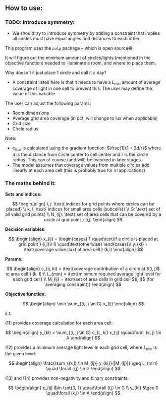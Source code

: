 ## How to use:

### TODO: introduce symmetry:
- We should try to introduce symmetry by adding a constraint that implies $\text{all circles must have equal angles and distances to each other}$.

This program uses the `pulp` package – which is open source😁

It will figure out the minimum amount of circles/lights (mentioned in the objective function) needed to illuminate a room, and where to place them.

Why doesn't it just place 1 circle and call it a day?
- A constraint listed here is that it needs to have a $L_{\min}$ amount of average coverage of light in one cell to prevent this. The user may define the value of this variable.

The user can adjust the following params: 
- Room dimensions
- Average grid area coverage (in pct, will change to lux when applicable)
- Grid size
- Circle radius

Note:
- $c_{ij, kl}$ is calculated using the gradient function: $\frac{1}{1 + 2d/r}$ where $d$ is the distance from circle center to cell center and $r$ is the circle radius. This can of course (and will) be tweaked in later stages.
- The model assumes that coverage values from multiple circles add linearly at each area cell (this is probably true for irl applications)

### The maths behind it:

**Sets and indices:**

$$
\begin{align}
i, j: \text{ indices for grid points where circles can be placed} \\
k, l: \text{ indices for small area cells (subcells)} \\
G: \text{ set of all valid grid points} \\
N_{ij}: \text{ set of area cells that can be covered by a circle at grid point } (i,j)
\end{align}
$$

**Decision variables:**

$$
\begin{align}
x_{ij} = \begin{cases}
1 \quad\text{if a circle is placed at grid point } {i,j}\\
0 \quad\text{otherwise}
\end{cases}\\
y_{kl} = \text{coverage value (lux) at area cell } (k,l)
\end{align}
$$

**Params:**

$$
\begin{align}
c_{ij, kl} = \text{coverage contribution of a circle at $(i, j)$ to area cell } (k, l) \\
L_{min} = \text{minimum required average light level for each grid cell} \\
M_{ij} = \text{set of area cells in grid cell $(i, j)$ (for averaging constraint)}
\end{align}
$$

**Objective function:**

$$
\begin{align}
\min \sum_{(i, j) \in G} x_{ij}
\end{align}
$$

s.t.

$(11)$ provides coverage calculation for each area cell:

$$
\begin{align}
y_{kl} = \sum_{(i, j) \in G} c_{ij, kl} x_{ij} \quad\forall (k, j) \in A
\end{align}
$$

$(12)$ provides a minimum average light level in each grid cell, where $L_{\min}$ is the given level:

$$
\begin{align}
\frac{\sum_{(k,l) \in M_{ij}} y_{kl}}{|M_{ij}|} \geq L_{min} \quad \forall (i,j) \in G
\end{align}
$$

$(13)$ and $(14)$ provides non-negativity and binary constraints:

$$
\begin{align}
x_{ij} &\in \set{0, 1} \quad\forall (i,j) \in G \\
y_{kl} &\geq 0 \quad\forall (k,l) \in A
\end{align}
$$